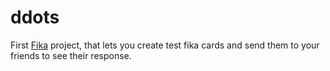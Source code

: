 # ddots

First [Fika](http://wefika.com) project, that lets you create test fika cards and send them to your friends to see their response.
